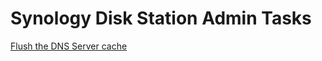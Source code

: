 # Synology Disk Station Admin Tasks

[Flush the DNS Server cache](https://github.com/bornrobot/synology-help/blob/master/flush-dns-cache.sh)
